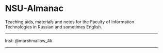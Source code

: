 # NSU-Almanac
Teaching aids, materials and notes for the Faculty of Information Technologies in Russian and sometimes English. 

-------
Inst: @marshmallow_4k

-------
